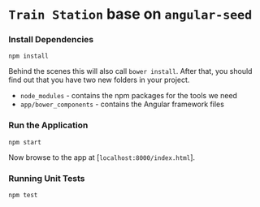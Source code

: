 # `Train Station` base on `angular-seed` 

### Install Dependencies

```
npm install
```

Behind the scenes this will also call `bower install`. After that, you should find out that you have
two new folders in your project.

* `node_modules` - contains the npm packages for the tools we need
* `app/bower_components` - contains the Angular framework files


### Run the Application

```
npm start
```

Now browse to the app at [`localhost:8000/index.html`].

### Running Unit Tests

```
npm test
```